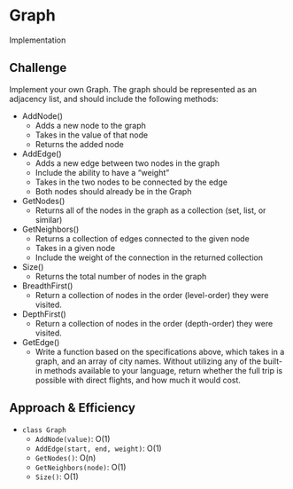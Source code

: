 # Graph
Implementation

## Challenge
Implement your own Graph. The graph should be represented as an adjacency list, and should include the following methods:

* AddNode()
   * Adds a new node to the graph
   * Takes in the value of that node
   * Returns the added node
* AddEdge()
   * Adds a new edge between two nodes in the graph
   * Include the ability to have a “weight”
   * Takes in the two nodes to be connected by the edge
   * Both nodes should already be in the Graph
* GetNodes()
   * Returns all of the nodes in the graph as a collection (set, list, or similar)
* GetNeighbors()
   * Returns a collection of edges connected to the given node
   * Takes in a given node
   * Include the weight of the connection in the returned collection
* Size()
   * Returns the total number of nodes in the graph
 * BreadthFirst()
    * Return a collection of nodes in the order (level-order) they were visited.
* DepthFirst()
    * Return a collection of nodes in the order (depth-order) they were visited.
* GetEdge()
  * Write a function based on the specifications above, which takes in a graph, and an array of city names. Without utilizing any of the built-in methods available to your language, return whether the full trip is possible with direct flights, and how much it would cost.

## Approach & Efficiency
* `class Graph`
    * `AddNode(value)`: O(1)
    * `AddEdge(start, end, weight)`: O(1)
    * `GetNodes()`: O(n)
    * `GetNeighbors(node)`: O(1)
    * `Size()`: O(1)

